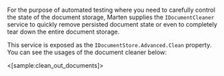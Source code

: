 <!--Title:Tearing Down Document Storage-->
<!--Url:cleaning-->

For the purpose of automated testing where you need to carefully control the state of the document storage, Marten supplies the 
`IDocumentCleaner` service to quickly remove persisted document state or even to completely tear down the entire document storage.

This service is exposed as the `IDocumentStore.Advanced.Clean` property. You can see the usages of the document cleaner below:

<[sample:clean_out_documents]>
